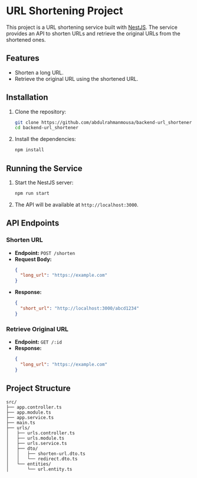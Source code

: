 # URL Shortening Project

This project is a URL shortening service built with [NestJS](https://nestjs.com/). The service provides an API to shorten URLs and retrieve the original URLs from the shortened ones.

## Features

- Shorten a long URL.
- Retrieve the original URL using the shortened URL.

## Installation

1. Clone the repository:

   ```sh
   git clone https://github.com/abdulrahmanmousa/backend-url_shortener
   cd backend-url_shortener
   ```

2. Install the dependencies:
   ```sh
   npm install
   ```

## Running the Service

1. Start the NestJS server:

   ```sh
   npm run start
   ```

2. The API will be available at `http://localhost:3000`.

## API Endpoints

### Shorten URL

- **Endpoint:** `POST /shorten`
- **Request Body:**
  ```json
  {
    "long_url": "https://example.com"
  }
  ```
- **Response:**
  ```json
  {
    "short_url": "http://localhost:3000/abcd1234"
  }
  ```

### Retrieve Original URL

- **Endpoint:** `GET /:id`
- **Response:**
  ```json
  {
    "long_url": "https://example.com"
  }
  ```

## Project Structure

```plaintext
src/
├── app.controller.ts
├── app.module.ts
├── app.service.ts
├── main.ts
├── urls/
│   ├── urls.controller.ts
│   ├── urls.module.ts
│   ├── urls.service.ts
│   ├── dto/
│   │   ├── shorten-url.dto.ts
│   │   └── redirect.dto.ts
│   └── entities/
│       └── url.entity.ts
```
